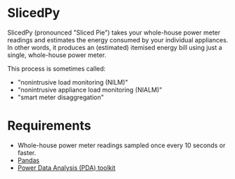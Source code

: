 # SlicedPy

SlicedPy (pronounced "Sliced Pie") takes your whole-house power meter
readings and estimates the energy consumed by your individual
appliances.  In other words, it produces an (estimated) itemised
energy bill using just a single, whole-house power meter.

This process is sometimes called:

* "nonintrusive load monitoring (NILM)"
* "nonintrusive appliance load monitoring (NIALM)"
* "smart meter disaggregation"

# Requirements

* Whole-house power meter readings sampled once every 10 seconds or faster.
* [Pandas](http://pandas.pydata.org/)
* [Power Data Analysis (PDA)
   toolkit](https://github.com/JackKelly/pda/)
